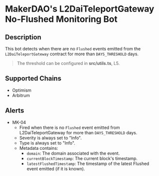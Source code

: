 # MakerDAO's L2DaiTeleportGateway No-Flushed Monitoring Bot

## Description

This bot detects when there are no `Flushed` events emitted from the `L2DaiTeleportGateway` contract for more than `DAYS_THRESHOLD` days.

> The threshold can be configured in **src/utils.ts**, L5.

## Supported Chains

- Optimism
- Arbitrum

## Alerts

- MK-04
  - Fired when there is no `Flushed` event emitted from L2DaiTeleportGateway for more than `DAYS_THRESHOLD` days.
  - Severity is always set to "Info".
  - Type is always set to "Info".
  - Metadata contains:
    - `domain`: The domain associated with the event.
    - `currentBlockTimestamp`: The current block's timestamp.
    - `latestFlushedTimestamp`: The timestamp of the latest Flushed event emitted (if it is known).
